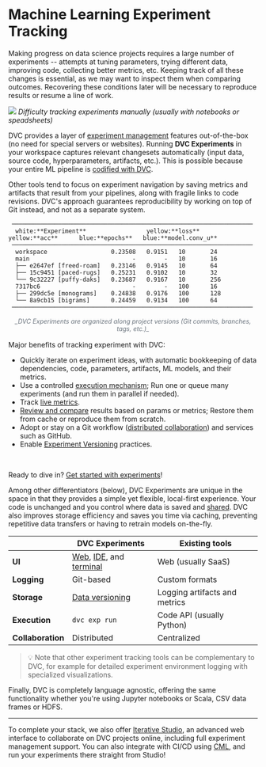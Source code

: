 # Machine Learning Experiment Tracking

Making progress on data science projects requires a large number of
<abbr>experiments</abbr> -- attempts at tuning parameters, trying different
data, improving code, collecting better metrics, etc. Keeping track of all these
changes is essential, as we may want to inspect them when comparing outcomes.
Recovering these conditions later will be necessary to reproduce results or
resume a line of work.

![](/img/natural-experimentation.png) _Difficulty tracking experiments manually
(usually with notebooks or speadsheets)_

DVC provides a layer of [experiment management] features out-of-the-box (no need
for special servers or websites). Running **DVC Experiments** in your workspace
captures relevant changesets automatically (input data, source code,
hyperparameters, artifacts, etc.). This is possible because your entire ML
pipeline is [codified with DVC].

Other tools tend to focus on experiment navigation by saving metrics and
artifacts that result from your pipelines, along with fragile links to code
revisions. DVC's approach guarantees reproducibility by working on top of Git
instead, and not as a separate system.

[experiment management]: /doc/user-guide/experiment-management
[codified with dvc]: /doc/user-guide/project-structure/dvcyaml-files
[versioning everything]: /doc/use-cases/versioning-data-and-models

```dvctable
 ────────────────────────────────────────────────────────────────────
  white:**Experiment**                 yellow:**loss**      yellow:**acc**      blue:**epochs**   blue:**model.conv_u**
 ────────────────────────────────────────────────────────────────────
  workspace                  0.23508   0.9151   10       24
  main                             -        -   10       16
  ├── e2647ef [freed-roam]   0.23146   0.9145   10       64
  ├── 15c9451 [paced-rugs]   0.25231   0.9102   10       32
  └── 9c32227 [puffy-daks]   0.23687   0.9167   10       256
  7317bc6                          -        -   100      16
  ├── 299dc5e [monograms]    0.24838   0.9176   100      128
  └── 8a9cb15 [bigrams]      0.24459   0.9134   100      64
 ────────────────────────────────────────────────────────────────────
```

<div style="position: relative; display: block; margin-left: auto; margin-right: auto; max-width: 700px; margin-bottom: 16px;">
  <em style="color: #6a737d; font-size: 0.9em; display: block; text-align: center;">
    _DVC Experiments are organized along project versions (Git commits,
    branches, tags, etc.)_
  </em>
</div>

Major benefits of tracking experiment with DVC:

- Quickly iterate on experiment ideas, with automatic bookkeeping of data
  dependencies, code, <abbr>parameters</abbr>, artifacts, ML models, and their
  <abbr>metrics</abbr>.
- Use a controlled [execution mechanism]; Run one or queue many experiments (and
  run them in parallel if needed).
- Track [live metrics](/doc/dvclive).
- [Review and compare] results based on params or metrics; Restore them from
  <abbr>cache</abbr> or reproduce them from scratch.
- Adopt or stay on a Git workflow ([distributed collaboration][shared]) and
  services such as GitHub.
- Enable [Experiment Versioning] practices.

[execution mechanism]: /doc/user-guide/experiment-management/running-experiments
[review and compare]:
  /doc/user-guide/experiment-management/comparing-experiments
[experiment versioning]: /blog/ml-experiment-versioning

<br/>

<admon icon="book">

Ready to dive in? [Get started with experiments]!

[get started with experiments]: /doc/start/experiments

</admon>

Among other differentiators (below), DVC Experiments are unique in the space in
that they provides a simple yet flexible, local-first experience. Your code is
unchanged and you control where data is saved and [shared]. DVC also improves
storage efficiency and saves you time via <abbr>caching</abbr>, preventing
repetitive data transfers or having to retrain models on-the-fly.

|                   | DVC Experiments              | Existing tools                |
| ----------------- | ---------------------------- | ----------------------------- |
| **UI**            | [Web], [IDE], and [terminal] | Web (usually SaaS)            |
| **Logging**       | Git-based                    | Custom formats                |
| **Storage**       | [Data versioning]            | Logging artifacts and metrics |
| **Execution**     | `dvc exp run`                | Code API (usually Python)     |
| **Collaboration** | Distributed                  | Centralized                   |

[data versioning]: /doc/use-cases/versioning-data-and-models
[web]: /doc/studio
[ide]: /doc/vs-code-extension
[terminal]: /doc/command-reference

> 💡 Note that other experiment tracking tools can be complementary to DVC, for
> example for detailed experiment environment logging with specialized
> visualizations.

Finally, DVC is completely language agnostic, offering the same functionality
whether you're using Jupyter notebooks or Scala, CSV data frames or HDFS.

---

To complete your stack, we also offer [Iterative Studio], an advanced web
interface to collaborate on DVC projects online, including full experiment
management support. You can also integrate with CI/CD using [CML], and run your
experiments there straight from Studio!

[shared]: /doc/user-guide/experiment-management/sharing-experiments
[iterative studio]: /doc/studio
[cml]: https://cml.dev/
